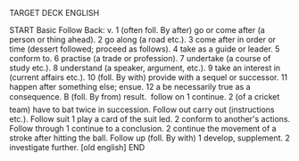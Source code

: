 TARGET DECK
ENGLISH

START
Basic
Follow
Back: v. 1 (often foll. By after) go or come after (a person or thing ahead). 2 go along (a road etc.). 3 come after in order or time (dessert followed; proceed as follows). 4 take as a guide or leader. 5 conform to. 6 practise (a trade or profession). 7 undertake (a course of study etc.). 8 understand (a speaker, argument, etc.). 9 take an interest in (current affairs etc.). 10 (foll. By with) provide with a sequel or successor. 11 happen after something else; ensue. 12 a be necessarily true as a consequence. B (foll. By from) result.  follow on 1 continue. 2 (of a cricket team) have to bat twice in succession. Follow out carry out (instructions etc.). Follow suit 1 play a card of the suit led. 2 conform to another's actions. Follow through 1 continue to a conclusion. 2 continue the movement of a stroke after hitting the ball. Follow up (foll. By with) 1 develop, supplement. 2 investigate further. [old english]
END

